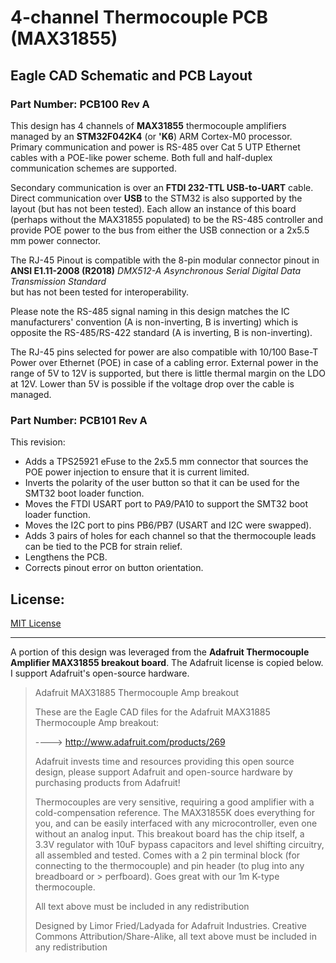 # 4-channel Thermocouple PCB (MAX31855)
## Eagle CAD Schematic and PCB Layout
### Part Number: PCB100 Rev A

This design has 4 channels of **MAX31855** thermocouple amplifiers managed by
an **STM32F042K4** (or **'K6**) ARM Cortex-M0 processor.  Primary communication
and power is RS-485 over Cat 5 UTP Ethernet cables with a POE-like power scheme.
Both full and half-duplex communication schemes are supported. 

Secondary communication is over an **FTDI 232-TTL USB-to-UART** cable.  Direct
communication over **USB** to the STM32 is also supported by the layout (but
has not been tested). Each allow an instance of this board (perhaps without the
MAX31855 populated) to be the RS-485 controller and provide POE power to the
bus from either the USB connection or a 2x5.5 mm power connector.

The RJ-45 Pinout is compatible with the 8-pin modular connector pinout in
**ANSI E1.11-2008 (R2018)** 
 _DMX512-A Asynchronous Serial Digital Data Transmission Standard_  
but has not been tested for interoperability. 

Please note the RS-485 signal naming in this design matches the IC 
manufacturers' convention (A is non-inverting, B is inverting) which is
opposite the RS-485/RS-422 standard (A is inverting, B is non-inverting).

The RJ-45 pins selected for power are also compatible with 10/100 Base-T
Power over Ethernet (POE) in case of a cabling error. External power in the
range of 5V to 12V is supported, but there is little thermal margin on the
LDO at 12V. Lower than 5V is possible if the voltage drop over the cable
is managed.


### Part Number: PCB101 Rev A 

This revision:

- Adds a TPS25921 eFuse to the 2x5.5 mm connector that sources the POE power
injection to ensure that it is current limited.
- Inverts the polarity of the user button so that it can be used for the SMT32
boot loader function.
- Moves the FTDI USART port to PA9/PA10 to support the SMT32 boot loader
function.
- Moves the I2C port to pins PB6/PB7 (USART and I2C were swapped).
- Adds 3 pairs of holes for each channel so that the thermocouple leads can be
tied to the PCB for strain relief.
- Lengthens the PCB.
- Corrects pinout error on button orientation.


## License: ##

[MIT License](../master/LICENSE)

----------------------

A portion of this design was leveraged from the 
**Adafruit Thermocouple Amplifier MAX31855 breakout board**. 
The Adafruit license is copied below. I support Adafruit's open-source hardware.

> Adafruit MAX31885 Thermocouple Amp breakout
> 
> These are the Eagle CAD files for the Adafruit MAX31885 Thermocouple Amp
> breakout:
> 
>   ----> http://www.adafruit.com/products/269
> 
> Adafruit invests time and resources providing this open source design,
> please support Adafruit and open-source hardware by purchasing products
> from Adafruit!
> 
> Thermocouples are very sensitive, requiring a good amplifier with a
> cold-compensation reference. The MAX31855K does everything for you, and can
> be easily interfaced with any microcontroller, even one without an analog
> input. This breakout board has the chip itself, a 3.3V regulator with 10uF
> bypass capacitors and level shifting circuitry, all assembled and tested.
> Comes with a 2 pin terminal block (for connecting to the thermocouple) and pin header (to plug into any breadboard or > perfboard). Goes great with our 1m K-type thermocouple. 
> 
> 
> All text above must be included in any redistribution
> 
> Designed by Limor Fried/Ladyada for Adafruit Industries.
> Creative Commons Attribution/Share-Alike, all text above must be included in
> any redistribution
> 
